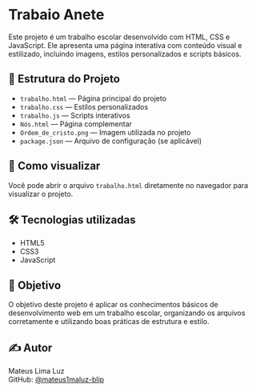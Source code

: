 # Trabaio Anete

Este projeto é um trabalho escolar desenvolvido com HTML, CSS e JavaScript. Ele apresenta uma página interativa com conteúdo visual e estilizado, incluindo imagens, estilos personalizados e scripts básicos.

## 📁 Estrutura do Projeto

- `trabalho.html` — Página principal do projeto
- `trabalho.css` — Estilos personalizados
- `trabalho.js` — Scripts interativos
- `Nós.html` — Página complementar
- `Ordem_de_cristo.png` — Imagem utilizada no projeto
- `package.json` — Arquivo de configuração (se aplicável)

## 🚀 Como visualizar

Você pode abrir o arquivo `trabalho.html` diretamente no navegador para visualizar o projeto.

## 🛠️ Tecnologias utilizadas

- HTML5
- CSS3
- JavaScript

## 📌 Objetivo

O objetivo deste projeto é aplicar os conhecimentos básicos de desenvolvimento web em um trabalho escolar, organizando os arquivos corretamente e utilizando boas práticas de estrutura e estilo.

## ✍️ Autor

Mateus Lima Luz  
GitHub: [@mateus1maluz-blip](https://github.com/mateus1maluz-blip)
